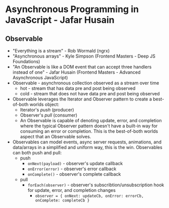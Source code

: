 # Asynchronous Programming in JavaScript - Jafar Husain

## Observable
- "Everything is a stream" - Rob Wormald (ngrx)
- "Asynchronous arrays" - Kyle Simpson (Frontend Masters - Deep JS Foundations)
- "An Observable is like a DOM event that can accept three handlers instead of one" - Jafar Husain (Frontend Masters - Advanced Asynchronous JavaScript)
- Observable - asynchronous collection observed as a stream over time
  - hot - stream that has data pre and post being observed
  - cold - stream that does not have data pre and post being observed
- Observable leverages the Iterator and Observer pattern to create a best-of-both worlds object:
  - Iterator's *push* (producer)
  - Observer's *pull* (consumer)
  - An Observable is capable of denoting update, error, and completion where the typical Observer pattern doesn't have a built-in way for consuming an error or completion. This is the best-of-both worlds aspect that an Observable solves.
- Observables can model events, async server requests, animations, and data/arrays in a simplified and uniform way, this is the win. Observables can both push and pull:
  - push
    - `onNext(payload)` - observer's update callback
    - `onError(error)` - observer's error callback
    - `onComplete()` - observer's complete callback
  - pull
    - `forEach(observer)` - observer's subscribtion/unsubscription hook for update, error, and completion changes
      - `observer = { onNext: updateCb, onError: errorCb, onComplete: completeCb }`
